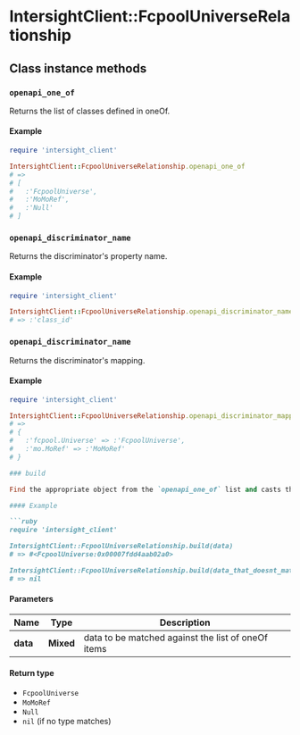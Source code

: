 # IntersightClient::FcpoolUniverseRelationship

## Class instance methods

### `openapi_one_of`

Returns the list of classes defined in oneOf.

#### Example

```ruby
require 'intersight_client'

IntersightClient::FcpoolUniverseRelationship.openapi_one_of
# =>
# [
#   :'FcpoolUniverse',
#   :'MoMoRef',
#   :'Null'
# ]
```

### `openapi_discriminator_name`

Returns the discriminator's property name.

#### Example

```ruby
require 'intersight_client'

IntersightClient::FcpoolUniverseRelationship.openapi_discriminator_name
# => :'class_id'
```

### `openapi_discriminator_name`

Returns the discriminator's mapping.

#### Example

```ruby
require 'intersight_client'

IntersightClient::FcpoolUniverseRelationship.openapi_discriminator_mapping
# =>
# {
#   :'fcpool.Universe' => :'FcpoolUniverse',
#   :'mo.MoRef' => :'MoMoRef'
# }

### build

Find the appropriate object from the `openapi_one_of` list and casts the data into it.

#### Example

```ruby
require 'intersight_client'

IntersightClient::FcpoolUniverseRelationship.build(data)
# => #<FcpoolUniverse:0x00007fdd4aab02a0>

IntersightClient::FcpoolUniverseRelationship.build(data_that_doesnt_match)
# => nil
```

#### Parameters

| Name | Type | Description |
| ---- | ---- | ----------- |
| **data** | **Mixed** | data to be matched against the list of oneOf items |

#### Return type

- `FcpoolUniverse`
- `MoMoRef`
- `Null`
- `nil` (if no type matches)

